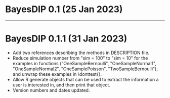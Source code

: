 # BayesDIP 0.1 (25 Jan 2023)

-----------------------------------------------------------

# BayesDIP 0.1.1 (31 Jan 2023)

* Add two references describing the methods in DESCRIPTION file.
* Reduce simulation number from "sim = 100" to "sim = 10" for the examples in functions ("OneSampleBernoulli", "OneSampleNormal1", "OneSampleNormal2", "OneSamplePoisson", "TwoSampleBernoulli"), and unwrap these examples in \donttest{}.
* Allow R generate objects that can be used to extract the information a user is interested in, and then print that object.
* Version numbers and dates updated.





